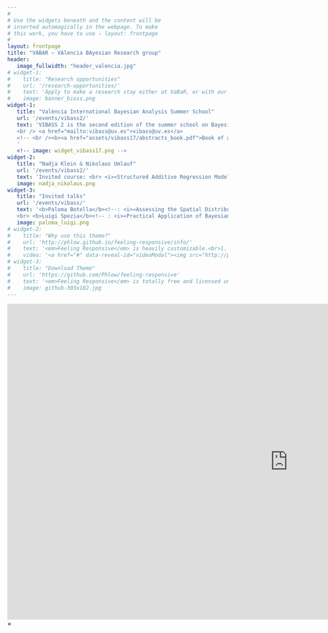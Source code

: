 ```yaml
---
#
# Use the widgets beneath and the content will be
# inserted automagically in the webpage. To make
# this work, you have to use › layout: frontpage
#
layout: frontpage
title: "VABAR – VAlencia BAyesian Research group"
header:
   image_fullwidth: "header_valencia.jpg"
# widget-1:
#    title: "Research opportunities"
#    url: '/research-opportunities/'
#    text: 'Apply to make a research stay either at VaBaR, or with our partners BioSS in Scotland.'
#    image: banner_bioss.png
widget-1:
   title: "València International Bayesian Analysis Summer School"
   url: '/events/vibass2/'
   text: 'VIBASS 2 is the second edition of the summer school on Bayesian Statistics to be held from 16th until 20th July 2018 in València (Spain). VIBASS offers an opportunity to be introduced into the Bayesian reasoning without previous knowledge in the subject.
   <br /> <a href="mailto:vibass@uv.es">vibass@uv.es</a>
   <!-- <br /><b><a href="assets/vibass17/abstracts_book.pdf">Book of abstracts</a></b> -->
   '
   <!-- image: widget_vibass17.png -->
widget-2:
   title: "Nadja Klein & Nikolaus Umlauf"
   url: '/events/vibass2/'
   text: 'Invited course: <br> <i>«Structured Additive Regression Models with the R package BayesX»</i>'
   image: nadja_nikolaus.png
widget-3:
   title: "Invited talks"
   url: '/events/vibass/'
   text: '<b>Paloma Botella</b><!--: <i>«Assessing the Spatial Distribution of Species using Bayesian Hierarchical Models»</i> --> Conselleria de Sanitat Universal i Salut Pública
   <br> <b>Luigi Spezia</b><!-- : <i>«Practical Application of Bayesian Methods in Ecology and Environmental Science»</i> --> Biomathematics and Statistics Scotland, BioSS'
   image: paloma_luigi.png
# widget-2:
#    title: "Why use this theme?"
#    url: 'http://phlow.github.io/feeling-responsive/info/'
#    text: '<em>Feeling Responsive</em> is heavily customizable.<br>1. Language-Support :)<br>2. Optimized for speed and it&#39;s responsive.<br>3. Built on <a href="http://foundation.zurb.com/">Foundation Framework</a>.<br>4. Seven different Headers.<br>5. Customizable navigation, footer,...'
#    video: '<a href="#" data-reveal-id="videoModal"><img src="http://phlow.github.io/feeling-responsive/images/start-video-feeling-responsive-302x182.jpg" width="302" height="182" alt=""></a>'
# widget-3:
#    title: "Download Theme"
#    url: 'https://github.com/Phlow/feeling-responsive'
#    text: '<em>Feeling Responsive</em> is totally free and licensed under the MIT License. Make it your own and do with it what you want. Grab your copy or clone it at GitHub and start your website with it. Then tell me via Twitter <a href="http://twitter.com/phlow">@phlow</a>.'
#    image: github-303x182.jpg
---
```



<div id="videoModal" class="reveal-modal large" data-reveal="">
  <div class="flex-video widescreen vimeo" style="display: block;">
    <iframe width="1280" height="720" src="https://www.youtube.com/embed/3b5zCFSmVvU" frameborder="0" allowfullscreen></iframe>
  </div>
  <a class="close-reveal-modal">&#215;</a>
</div>


